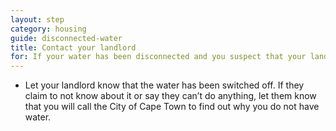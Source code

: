```yaml
---
layout: step
category: housing
guide: disconnected-water
title: Contact your landlord
for: If your water has been disconnected and you suspect that your landlord has done it to evict you from your home, here is some advice on the first step to take
---
```

- Let your landlord know that  the water has been switched off. If they claim to not know about it or say they can’t do anything, let them know that you will call the City of Cape Town to find out why you do not have water.
